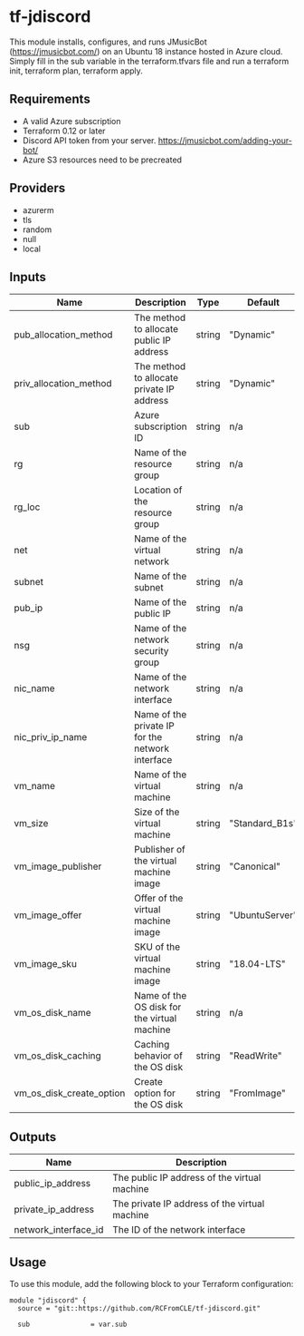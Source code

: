 tf-jdiscord
========================

This module installs, configures, and runs JMusicBot (https://jmusicbot.com/) on an Ubuntu 18 instance hosted in Azure cloud. Simply fill in the sub variable in the terraform.tfvars file and run a terraform init, terraform plan, terraform apply. 



Requirements
------------

-   A valid Azure subscription
-   Terraform 0.12 or later
-   Discord API token from your server. https://jmusicbot.com/adding-your-bot/
-   Azure S3 resources need to be precreated

Providers
---------

-   azurerm
-   tls
-   random
-   null
-   local

Inputs
------

| Name | Description | Type | Default | Required |
| --- | --- | --- | --- | --- |
| pub_allocation_method | The method to allocate public IP address | string | "Dynamic" | no |
| priv_allocation_method | The method to allocate private IP address | string | "Dynamic" | no |
| sub | Azure subscription ID | string | n/a | yes |
| rg | Name of the resource group | string | n/a | yes |
| rg_loc | Location of the resource group | string | n/a | yes |
| net | Name of the virtual network | string | n/a | yes |
| subnet | Name of the subnet | string | n/a | yes |
| pub_ip | Name of the public IP | string | n/a | yes |
| nsg | Name of the network security group | string | n/a | yes |
| nic_name | Name of the network interface | string | n/a | yes |
| nic_priv_ip_name | Name of the private IP for the network interface | string | n/a | yes |
| vm_name | Name of the virtual machine | string | n/a | yes |
| vm_size | Size of the virtual machine | string | "Standard_B1s" | no |
| vm_image_publisher | Publisher of the virtual machine image | string | "Canonical" | no |
| vm_image_offer | Offer of the virtual machine image | string | "UbuntuServer" | no |
| vm_image_sku | SKU of the virtual machine image | string | "18.04-LTS" | no |
| vm_os_disk_name | Name of the OS disk for the virtual machine | string | n/a | yes |
| vm_os_disk_caching | Caching behavior of the OS disk | string | "ReadWrite" | no |
| vm_os_disk_create_option | Create option for the OS disk | string | "FromImage" | no |

Outputs
-------

| Name | Description |
| --- | --- |
| public_ip_address | The public IP address of the virtual machine |
| private_ip_address | The private IP address of the virtual machine |
| network_interface_id | The ID of the network interface |

Usage
-----

To use this module, add the following block to your Terraform configuration:

```
module "jdiscord" {
  source = "git::https://github.com/RCFromCLE/tf-jdiscord.git"

  sub               = var.sub

```